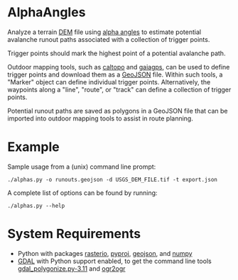 # AlphaAngles

Analyze a terrain [DEM](https://en.wikipedia.org/wiki/Digital_elevation_model) file using [alpha angles](https://www.avalanche-center.org/Education/glossary/alpha-angle.php) to estimate potential avalanche runout paths associated with a collection of trigger points.

Trigger points should mark the highest point of a potential avalanche path.

Outdoor mapping tools, such as [caltopo](https://caltopo.com) and [gaiagps](https://www.gaiagps.com), can be used to define trigger points and download them as a [GeoJSON](https://en.wikipedia.org/wiki/GeoJSON) file.  Within such tools, a "Marker" object can define individual trigger points.  Alternatively, the waypoints along a "line", "route", or "track" can define  a collection of trigger points.

Potential runout paths are saved as polygons in a GeoJSON file that can be imported into outdoor mapping tools to assist in route planning.

# Example

Sample usage from a (unix) command line prompt:
```
./alphas.py -o runouts.geojson -d USGS_DEM_FILE.tif -t export.json
```

A complete list of options can be found by running:
```
./alphas.py --help
```

# System Requirements

- Python with packages [rasterio](https://rasterio.readthedocs.io/en/stable/#), [pyproj](https://pypi.org/project/pyproj/), [geojson](https://pypi.org/project/geojson/), and [numpy](https://numpy.org)
- [GDAL](https://gdal.org) with Python support enabled, to get the command line tools [gdal_polygonize.py-3.11](https://gdal.org/programs/gdal_polygonize.html) and [ogr2ogr](https://gdal.org/programs/ogr2ogr.html)